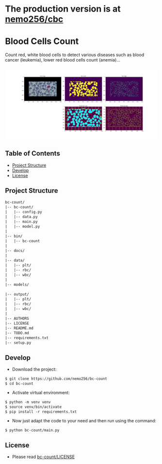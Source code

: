 # The production version is at [nemo256/cbc](https://github.com/nemo256/cbc)
# Blood Cells Count
Count red, white blood cells to detect various diseases such as blood cancer (leukemia), lower red blood cells count (anemia)...

![Sample](sample.png)

<!-- TABLE OF CONTENTS -->
## Table of Contents

* [Project Structure](#project-structure)
* [Develop](#develop)
* [License](#license)

## Project Structure
```
bc-count/
|-- bc-count/
|   |-- config.py
|   |-- data.py
|   |-- main.py
|   |-- model.py
|
|-- bin/
|   |-- bc-count
|
|-- docs/
|
|-- data/
|   |-- plt/
|   |-- rbc/
|   |-- wbc/
|
|-- models/

|-- output/
|   |-- plt/
|   |-- rbc/
|   |-- wbc/
|
|-- AUTHORS
|-- LICENSE
|-- README.md
|-- TODO.md
|-- requirements.txt 
|-- setup.py
```

## Develop
- Download the project:
```
$ git clone https://github.com/nemo256/bc-count
$ cd bc-count
```
- Activate virtual environment:
```
$ python -m venv venv
$ source venv/bin/activate
$ pip install -r requirements.txt
```
- Now just adapt the code to your need and then run using the command:
```
$ python bc-count/main.py
```

## License
- Please read [bc-count/LICENSE](https://github.com/nemo256/bc-count/blob/master/LICENSE)
